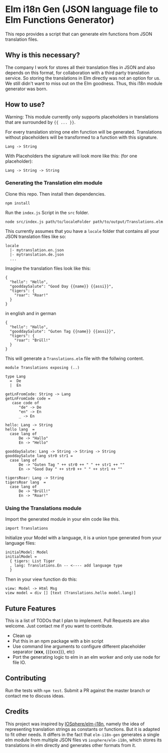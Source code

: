 # Elm i18n Gen (JSON language file to Elm Functions Generator)

This repo provides a script that can generate elm functions from JSON
translation files.

## Why is this necessary?

The company I work for stores all their translation files in JSON and also
depends on this format, for collaboration with a third party translation
service. So storing the translations in Elm directly was not an option for us.
We still didn't want to miss out on the Elm goodness. Thus, this i18n module
generator was born.

## How to use?

Warning: This module currently only supports placeholders in
translations that are surrounded by `{{ ... }}`.

For every translation string one elm function will be generated.
Translations without placeholders will be transformed to a function with this
signature.

`Lang -> String`

With Placeholders the signature will look more like this:
(for one placeholder):

`Lang -> String -> String`

### Generating the Translation elm module

Clone this repo. Then install then dependencies.

```npm install```

Run the `index.js` Script in the `src` folder.

```node src/index.js path/to/localeFolder path/to/output/Translations.elm```

This currently assumes that you have a `locale` folder that contains all your
JSON translation files like so:

```
locale
  |- mytranslation.en.json
  |- mytranslation.de.json
  ...
```

Imagine the translation files look like this:
```
{
  "hello": "Hello",
  "gooddaySalute": "Good Day {{name}} {{assi}}",
  "tigers": {
    "roar": "Roar!"
  }
}
```
in english and in german
```
{
  "hello": "Hallo",
  "gooddaySalute": "Guten Tag {{name}} {{assi}}",
  "tigers": {
    "roar": "Brüll!"
  }
}
```

This will generate a `Translations.elm` file with the follwing content.

```
module Translations exposing (..)

type Lang
  =  De
  |  En

getLnFromCode: String -> Lang
getLnFromCode code =
   case code of
      "de" -> De
      "en" -> En
      _ -> En

hello: Lang -> String
hello lang  =
  case lang of
      De -> "Hallo"
      En -> "Hello"

gooddaySalute: Lang -> String -> String -> String
gooddaySalute lang str0 str1 =
  case lang of
      De -> "Guten Tag " ++ str0 ++ " " ++ str1 ++ ""
      En -> "Good Day " ++ str0 ++ " " ++ str1 ++ ""

tigersRoar: Lang -> String
tigersRoar lang  =
  case lang of
      De -> "Brüll!"
      En -> "Roar!"
```

### Using the Translations module

Import the generated module in your elm code like this.

```import Translations```

Initialize your Model with a language, it is a union type generated from your
language files:

```
initialModel: Model
initialModel =
  { tigers: List Tiger
  , lang: Translations.En -- <---- add language type
  }
```

Then in your view function do this:
```
view: Model -> Html Msg
view model = div [] [text (Translations.hello model.lang)]
```

## Future Features

This is a list of TODOs that I plan to implement. Pull Requests are also
welcome. Just contact me if you want to contribute.

- Clean up
- Put this in an npm package with a bin script
- Use command line arguments to configure different placeholder separator
(__xxx__, {{{xxx}}}, etc)
- Port the generating logic to elm in an elm worker and only use node for
file IO.

## Contributing

Run the tests with `npm test`. Submit a PR against the master branch or
contact me to discuss ideas.

## Credits

This project was inspired by
[IOSphere/elm-i18n](https://github.com/iosphere/elm-i18n), namely the idea of
representing translation strings as constants or functions. But it is adapted to
fit other needs. It differs in the fact that `elm-i18n-gen` generates a single
elm module from multiple JSON files vs `iosphere/elm-i18n`, which stores its
translations in elm directly and generates other formats from it.
